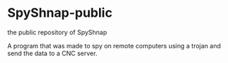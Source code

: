 # SpyShnap-public
the public repository of SpyShnap

A program that was made to spy on remote computers using a trojan and send the data to a CNC server.

